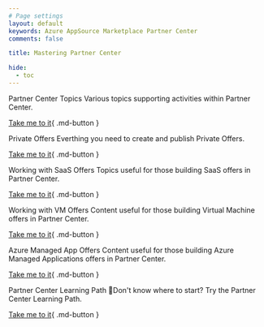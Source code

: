 ```yaml
---
# Page settings
layout: default
keywords: Azure AppSource Marketplace Partner Center
comments: false

title: Mastering Partner Center

hide:
  - toc
---
```


<div class="sub-page-tile" markdown="1">
  <span class="linkless-heading">Partner Center Topics</span>
  Various topics supporting activities within Partner Center.

  [Take me to it](/Mastering-the-Marketplace/partner-center/general){ .md-button }
</div>

<div class="sub-page-tile" markdown="1">
  <span class="linkless-heading">Private Offers</span>
  Everthing you need to create and publish Private Offers.

  [Take me to it](/Mastering-the-Marketplace/partner-center/private-offers){ .md-button }
</div>

<div class="sub-page-tile" markdown="1">
  <span class="linkless-heading">Working with SaaS Offers</span>
  Topics useful for those building SaaS offers in Partner Center.

  [Take me to it](/Mastering-the-Marketplace/partner-center/saas){ .md-button }
</div>

<div class="sub-page-tile" markdown="1">
  <span class="linkless-heading">Working with VM Offers</span>
  Content useful for those building Virtual Machine offers in Partner Center.

  [Take me to it](/Mastering-the-Marketplace/partner-center/vm){ .md-button }
</div>

<div class="sub-page-tile" markdown="1">
  <span class="linkless-heading">Azure Managed App Offers</span>
  Content useful for those building Azure Managed Applications offers in Partner Center.

  [Take me to it](/Mastering-the-Marketplace/partner-center/ama){ .md-button }
</div>

<div class="sub-page-tile" markdown="1">
  <span class="linkless-heading">Partner Center Learning Path</span>
  🚦Don't know where to start? Try the Partner Center Learning Path.

  [Take me to it](/Mastering-the-Marketplace/learning-paths/partner-center){ .md-button }
</div>
